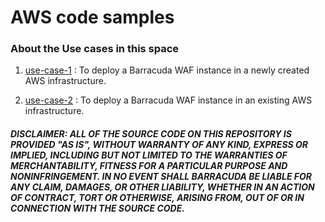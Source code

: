 # AWS code samples

### About the Use cases in this space

1. [use-case-1](https://github.com/barracudanetworks/waf-automation/tree/master/WAF_provisioning_code_samples/terraform_examples/WAF/use-case-1) : To deploy a Barracuda WAF instance in a newly created AWS infrastructure.

2. [use-case-2](https://github.com/barracudanetworks/waf-automation/tree/master/WAF_provisioning_code_samples/terraform_examples/WAF/use-case-2) : To deploy a Barracuda WAF instance in an existing AWS infrastructure.

##### DISCLAIMER: ALL OF THE SOURCE CODE ON THIS REPOSITORY IS PROVIDED "AS IS", WITHOUT WARRANTY OF ANY KIND, EXPRESS OR IMPLIED, INCLUDING BUT NOT LIMITED TO THE WARRANTIES OF MERCHANTABILITY, FITNESS FOR A PARTICULAR PURPOSE AND NONINFRINGEMENT. IN NO EVENT SHALL BARRACUDA BE LIABLE FOR ANY CLAIM, DAMAGES, OR OTHER LIABILITY, WHETHER IN AN ACTION OF CONTRACT, TORT OR OTHERWISE, ARISING FROM, OUT OF OR IN CONNECTION WITH THE SOURCE CODE.



